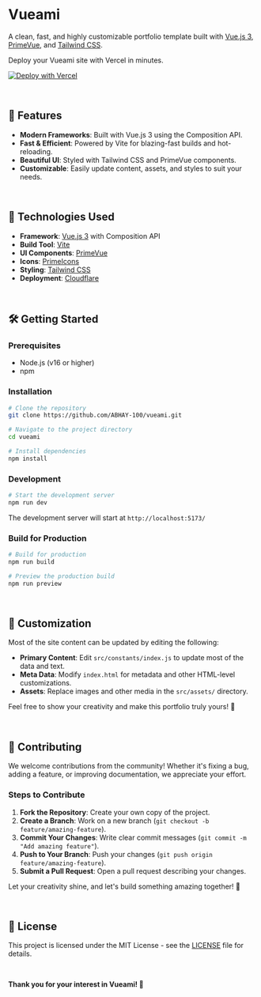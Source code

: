 # Vueami

A clean, fast, and highly customizable portfolio template built with [Vue.js 3](https://vuejs.org/), [PrimeVue](https://primevue.org/), and [Tailwind CSS](https://tailwindcss.com/).

Deploy your Vueami site with Vercel in minutes.

[![Deploy with Vercel](https://vercel.com/button)](https://vercel.com/new/clone?repository-url=https://github.com/ABHAY-100/vueami)

<br/>

## 🌟 Features

- **Modern Frameworks**: Built with Vue.js 3 using the Composition API.
- **Fast & Efficient**: Powered by Vite for blazing-fast builds and hot-reloading.
- **Beautiful UI**: Styled with Tailwind CSS and PrimeVue components.
- **Customizable**: Easily update content, assets, and styles to suit your needs.

<br/>

## 🚀 Technologies Used

- **Framework**: [Vue.js 3](https://vuejs.org/) with Composition API
- **Build Tool**: [Vite](https://vitejs.dev/)
- **UI Components**: [PrimeVue](https://primevue.org/)
- **Icons**: [PrimeIcons](https://primevue.org/icons)
- **Styling**: [Tailwind CSS](https://tailwindcss.com/)
- **Deployment**: [Cloudflare](https://pages.cloudflare.com/)

<br/>

## 🛠️ Getting Started

### Prerequisites

- Node.js (v16 or higher)
- npm

### Installation

```bash
# Clone the repository
git clone https://github.com/ABHAY-100/vueami.git

# Navigate to the project directory
cd vueami

# Install dependencies
npm install
```

### Development

```bash
# Start the development server
npm run dev
```

The development server will start at `http://localhost:5173/`

### Build for Production

```bash
# Build for production
npm run build

# Preview the production build
npm run preview
```

<br/>

## 🎨 Customization

Most of the site content can be updated by editing the following:

- **Primary Content**: Edit `src/constants/index.js` to update most of the data and text.
- **Meta Data**: Modify `index.html` for metadata and other HTML-level customizations.
- **Assets**: Replace images and other media in the `src/assets/` directory.

Feel free to show your creativity and make this portfolio truly yours! 🎉

<br/>

## 🤝 Contributing

We welcome contributions from the community! Whether it's fixing a bug, adding a feature, or improving documentation, we appreciate your effort.

### Steps to Contribute
1. **Fork the Repository**: Create your own copy of the project.
2. **Create a Branch**: Work on a new branch (`git checkout -b feature/amazing-feature`).
3. **Commit Your Changes**: Write clear commit messages (`git commit -m "Add amazing feature"`).
4. **Push to Your Branch**: Push your changes (`git push origin feature/amazing-feature`).
5. **Submit a Pull Request**: Open a pull request describing your changes.

Let your creativity shine, and let's build something amazing together! 🚀

<br/>

## 📜 License

This project is licensed under the MIT License - see the [LICENSE](LICENSE) file for details.

<br/>

**Thank you for your interest in Vueami! 🤝**
